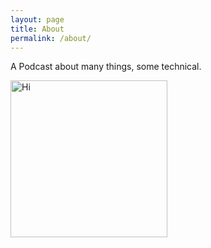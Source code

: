```yaml
---
layout: page
title: About
permalink: /about/
---
```


A Podcast about many things, some technical.

<img src="{{ site.url }}/images/wwdc.png" alt="Hi" style="height: 251px;"/>